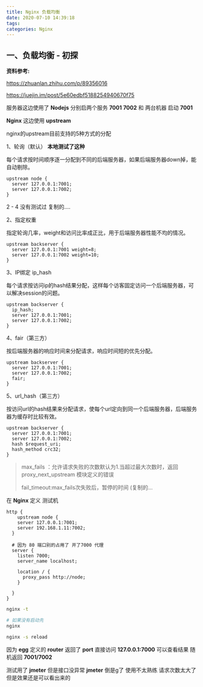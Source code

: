 ```yaml
---
title: Nginx 负载均衡
date: 2020-07-10 14:39:18
tags:
categories: Nginx
---
```


## 一、负载均衡 - 初探

**资料参考:** 

https://zhuanlan.zhihu.com/p/89356016

https://juejin.im/post/5e60edbf5188254940670f75

<!-- more -->

服务器这边使用了 **Nodejs** 分别启两个服务 **7001** **7002**  和 两台机器 启动 **7001**

**Nginx** 这边使用 **upstream** 

nginx的upstream目前支持的5种方式的分配

1、轮询（默认） **本地测试了这种**

每个请求按时间顺序逐一分配到不同的后端服务器，如果后端服务器down掉，能自动剔除。

```nginx
upstream node { 
  server 127.0.0.1:7001; 
  server 127.0.0.1:7002; 
} 
```

2 - 4 没有测试过 复制的....

2、指定权重

指定轮询几率，weight和访问比率成正比，用于后端服务器性能不均的情况。

```nginx
upstream backserver { 
  server 127.0.0.1:7001 weight=8; 
  server 127.0.0.1:7002 weight=10; 
} 
```

3、IP绑定 ip_hash

每个请求按访问ip的hash结果分配，这样每个访客固定访问一个后端服务器，可以解决session的问题。

```nginx
upstream backserver { 
  ip_hash; 
  server 127.0.0.1:7001; 
  server 127.0.0.1:7002; 
} 
```

4、fair（第三方）

按后端服务器的响应时间来分配请求，响应时间短的优先分配。

```nginx
upstream backserver { 
  server 127.0.0.1:7001; 
  server 127.0.0.1:7002; 
  fair; 
} 
```

5、url_hash（第三方）

按访问url的hash结果来分配请求，使每个url定向到同一个后端服务器，后端服务器为缓存时比较有效。

```nginx
upstream backserver { 
  server 127.0.0.1:7001; 
  server 127.0.0.1:7002; 
  hash $request_uri; 
  hash_method crc32; 
} 
```

> max_fails ：允许请求失败的次数默认为1.当超过最大次数时，返回proxy_next_upstream 模块定义的错误
>
> fail_timeout:max_fails次失败后，暂停的时间 (复制的...

在 **Nginx** 定义 测试机

```nginx
http {
	upstream node {
    server 127.0.0.1:7001;
    server 192.168.1.11:7002;
  }
  
  # 因为 80 端口别的占用了 开了7000 代理
  server {
    listen 7000;
    server_name localhost;

    location / {
      proxy_pass http://node;
    }

  }
}

```

```bash
nginx -t

# 如果没有启动先
nginx

nginx -s reload
```

因为 **egg** 定义的 **router** 返回了 **port** 直接访问 **127.0.0.1:7000** 可以查看结果 随机返回 **7001/7002**

测试用了 **jmeter** 但是接口没异常 **jmeter** 倒是g了 使用不太熟练 请求次数太大了 但是效果还是可以看出来的